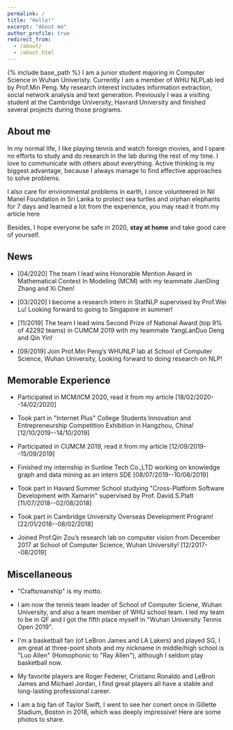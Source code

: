 ```yaml
---
permalink: /
title: "Hello!"
excerpt: "About me"
author_profile: true
redirect_from: 
  - /about/
  - /about.html
---
```

<style>
.page__content p {
    margin: 0 0 0em;
}
a{
	text-decoration: none;
}
ul li, ol li {
    margin-bottom: 0.em;
}
</style> 
{% include base_path %} 
I am a junior student majoring in [Computer Science](https://cs.whu.edu.cn/) in [Wuhan Univeristy](https://www.whu.edu.cn/). Currently I am a member of [WHU NLPLab](https://github.com/WHUNLPLab) led by [Prof.Min Peng](http://cs.whu.edu.cn/teacherinfo.aspx?id=271). My research interest includes information extraction, social network analysis and text generation. Previously I was a visiting student at the [Cambridge University](), [Havrard University](https://www.harvard.edu/) and finished several projects during those programs.

About me
------
In my normal life, I like playing tennis and watch foreign movies, and I spare no efforts to study and do research in the lab during the rest of my time. I love to communicate with others about everything. Active thinking is my biggest advantage, because I always manage to find effective approaches to solve problems. 

I also care for environmental problems in earth, I once volunteered in Nil Manel Foundation in Sri Lanka to protect sea turtles and orphan elephants for 7 days and learned a lot from the experience, you may read it from my article [here](https://mp.weixin.qq.com/s?__biz=MzUwOTgyMTQxMA==&mid=2247483873&idx=1&sn=34bfba657e38b8c702f2ad1b5bd0c237&chksm=f90d296cce7aa07a926d8400d5eaf0192c3d70904ef1655744196a2370b34607603a0e4305c3&scene=126&sessionid=1588782409&key=0cfe94fe0f64e8a52d9ea2bd9abfd3ee8c5ef466256a21552616e5f9aa6b0334e3da898bf1646d8708073f2dfd5af72d8a6f3e4d389f8006e187d7d98fa6d2839d01dee483de179d2c382dd558151597&ascene=1&uin=MjA5NDMxNTA3Nw%3D%3D&devicetype=Windows+10+x64&version=62090072&lang=zh_CN&exportkey=AUBRzmLoJPeFaEIdecUzdck%3D&pass_ticket=WlRlSldhXFMdSGTO73zGQiFBiIhTtuGOYbLMtrJSo0kL%2BFT%2Beo143OVLAg4qdLEF)

Besides, I hope everyone be safe in 2020, **stay at home** and take good care of yourself.

News
------
* [04/2020] The team I lead wins [Honorable Mention Award](https://www.frankgqluo.xyz/files/H.jpg) in Mathematical Contest In Modeling (MCM) with my teammate JianDing Zhang and Xi Chen!

* [03/2020] I become a research intern in [StatNLP](https://statnlp-research.github.io/) supervised by [Prof.Wei Lu](https://istd.sutd.edu.sg/people/faculty/lu-wei)! Looking forward to going to Singapore in summer!

* [11/2019] The team I lead wins Second Prize of National Award (top 9% of 42292 teams) in CUMCM 2019 with my teammate YangLanDuo Deng and Qin Yin!

* [09/2019] Join Prof.Min Peng’s WHUNLP lab at School of Computer Science, Wuhan University, Looking forward to doing research on NLP!

Memorable Experience
------
* Participated in MCM/ICM 2020, read it from my [article](https://mp.weixin.qq.com/s?__biz=MzUwOTgyMTQxMA==&mid=2247484046&idx=1&sn=7d2f5ee10ba87a097577950bf8c13082&chksm=f90d2a03ce7aa3153e2fe5a8d103bf2335862f0e843fcfcf2bc9914b5f937684ca02aeaef332&scene=126&sessionid=1588683396&key=460806c790ad44b46a096eb3f7df36b97bac6e6d688f6e606628ea54638fa31031225367afb76b211ab6f1648043f1328d000a8e36d565e2556470ecbb83243674eeead5f92d7581e122a947fc9878c4&ascene=1&uin=MjA5NDMxNTA3Nw%3D%3D&devicetype=Windows+10+x64&version=6209006c&lang=zh_CN&exportkey=AZZ0AZaU8KCnejRuvYmaPMw%3D&pass_ticket=wnV5%2FWvPrb5QKSSSuaFG%2FGsVxNTHtsRUm%2FPdxug%2FVjlQ4onDdGLtDUR2FTofbyxZ) [18/02/2020--14/02/2020]

* Took part in "Internet Plus" College Students Innovation and Entrepreneurship Competition Exhibition in Hangzhou, China! [12/10/2019--14/10/2019]

* Participated in CUMCM 2019, read it from my [article](https://mp.weixin.qq.com/s?__biz=MzUwOTgyMTQxMA==&mid=2247484046&idx=1&sn=7d2f5ee10ba87a097577950bf8c13082&chksm=f90d2a03ce7aa3153e2fe5a8d103bf2335862f0e843fcfcf2bc9914b5f937684ca02aeaef332&scene=126&sessionid=1588683396&key=460806c790ad44b46a096eb3f7df36b97bac6e6d688f6e606628ea54638fa31031225367afb76b211ab6f1648043f1328d000a8e36d565e2556470ecbb83243674eeead5f92d7581e122a947fc9878c4&ascene=1&uin=MjA5NDMxNTA3Nw%3D%3D&devicetype=Windows+10+x64&version=6209006c&lang=zh_CN&exportkey=AZZ0AZaU8KCnejRuvYmaPMw%3D&pass_ticket=wnV5%2FWvPrb5QKSSSuaFG%2FGsVxNTHtsRUm%2FPdxug%2FVjlQ4onDdGLtDUR2FTofbyxZ) [12/09/2019--15/09/2019]

* Finished my internship in [Sunline Tech Co.,LTD](http://www.sunline.cn/) working on knowledge graph and data mining as an intern SDE [08/07/2019--10/08/2019]

* Took part in Havard Summer School studying "Cross-Platform Software Development with Xamarin" supervised by [Prof. David.S.Platt](http://www.rollthunder.com/PlattBio.htm) [11/07/2018--02/08/2018]

* Took part in Cambridge University Overseas Development Program! [22/01/2018--08/02/2018]

* Joined Prof.Qin Zou’s research lab on computer vision from December 2017 at School of Computer Science, Wuhan University! [12/2017--08/2019]

Miscellaneous
------
* "Craftsmanship" is my motto.

* I am now the tennis team leader of School of Computer Sciene, Wuhan University, and also a team member of WHU school team. I led my team to be in QF and I got the [fifth place](https://www.frankgqluo.xyz/images/tennis.jpg) myself in "Wuhan University Tennis Open 2019".

* I'm a basketball fan (of LeBron James and LA Lakers) and played SG, I am great at three-point shots and my nickname in middle/high school is "Luo Allen" (Homophonic to "Ray Allen"), although I seldom play basketball now.

* My favorite players are Roger Federer, Cristiano Ronaldo and LeBron James and Michael Jordan, I find great players all have a stable and long-lasting professional career.

* I am a big fan of Taylor Swift, I went to see her conert once in Gillette Stadium, Boston in 2018, which was deeply impressive! Here are [some photos](https://drive.google.com/open?id=1W7U1VDWUdhYOfxzrXYXIoCXGAYjygHrL) to share.

